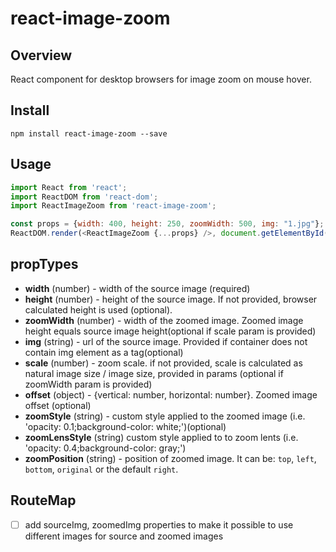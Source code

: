 # react-image-zoom

## Overview

React component for desktop browsers for image zoom on mouse hover.

## Install

```
npm install react-image-zoom --save
```

## Usage

```javascript
import React from 'react';
import ReactDOM from 'react-dom';
import ReactImageZoom from 'react-image-zoom';

const props = {width: 400, height: 250, zoomWidth: 500, img: "1.jpg"};
ReactDOM.render(<ReactImageZoom {...props} />, document.getElementById('react-app'));
```

## propTypes

- **width** (number) - width of the source image (required)
- **height** (number) - height of the source image. If not provided, browser calculated
height is used (optional).
- **zoomWidth** (number) - width of the zoomed image. Zoomed image height equals source image height(optional if scale param is provided)
- **img** (string) - url of the source image. Provided if container does not contain img element as a tag(optional)    
- **scale** (number) - zoom scale. if not provided, scale is calculated as natural image size / image size, provided in params (optional if zoomWidth param is provided)
- **offset** (object) - {vertical: number, horizontal: number}. Zoomed image offset (optional)
- **zoomStyle** (string) - custom style applied to the zoomed image (i.e. 'opacity: 0.1;background-color: white;')(optional)
- **zoomLensStyle** (string) custom style applied to to zoom lents (i.e. 'opacity: 0.4;background-color: gray;')
- **zoomPosition** (string) - position of zoomed image. It can be:  `top`, `left`, `bottom`, `original` or the default `right`.


## RouteMap

- [ ] add sourceImg, zoomedImg properties to make it possible to use different images for source and zoomed images
